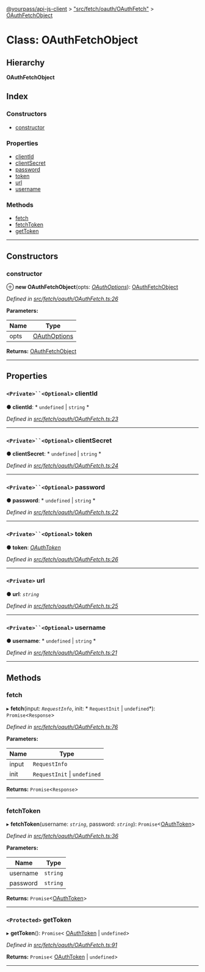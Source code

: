 [@yourpass/api-js-client](../README.md) > ["src/fetch/oauth/OAuthFetch"](../modules/_src_fetch_oauth_oauthfetch_.md) > [OAuthFetchObject](../classes/_src_fetch_oauth_oauthfetch_.oauthfetchobject.md)

# Class: OAuthFetchObject

## Hierarchy

**OAuthFetchObject**

## Index

### Constructors

* [constructor](_src_fetch_oauth_oauthfetch_.oauthfetchobject.md#constructor)

### Properties

* [clientId](_src_fetch_oauth_oauthfetch_.oauthfetchobject.md#clientid)
* [clientSecret](_src_fetch_oauth_oauthfetch_.oauthfetchobject.md#clientsecret)
* [password](_src_fetch_oauth_oauthfetch_.oauthfetchobject.md#password)
* [token](_src_fetch_oauth_oauthfetch_.oauthfetchobject.md#token)
* [url](_src_fetch_oauth_oauthfetch_.oauthfetchobject.md#url)
* [username](_src_fetch_oauth_oauthfetch_.oauthfetchobject.md#username)

### Methods

* [fetch](_src_fetch_oauth_oauthfetch_.oauthfetchobject.md#fetch)
* [fetchToken](_src_fetch_oauth_oauthfetch_.oauthfetchobject.md#fetchtoken)
* [getToken](_src_fetch_oauth_oauthfetch_.oauthfetchobject.md#gettoken)

---

## Constructors

<a id="constructor"></a>

###  constructor

⊕ **new OAuthFetchObject**(opts: *[OAuthOptions](../interfaces/_src_fetch_oauth_oauthfetch_.oauthoptions.md)*): [OAuthFetchObject](_src_fetch_oauth_oauthfetch_.oauthfetchobject.md)

*Defined in [src/fetch/oauth/OAuthFetch.ts:26](https://github.com/yourpass/yourpass-api-js-client/blob/b6d366f/src/fetch/oauth/OAuthFetch.ts#L26)*

**Parameters:**

| Name | Type |
| ------ | ------ |
| opts | [OAuthOptions](../interfaces/_src_fetch_oauth_oauthfetch_.oauthoptions.md) |

**Returns:** [OAuthFetchObject](_src_fetch_oauth_oauthfetch_.oauthfetchobject.md)

___

## Properties

<a id="clientid"></a>

### `<Private>``<Optional>` clientId

**● clientId**: * `undefined` &#124; `string`
*

*Defined in [src/fetch/oauth/OAuthFetch.ts:23](https://github.com/yourpass/yourpass-api-js-client/blob/b6d366f/src/fetch/oauth/OAuthFetch.ts#L23)*

___
<a id="clientsecret"></a>

### `<Private>``<Optional>` clientSecret

**● clientSecret**: * `undefined` &#124; `string`
*

*Defined in [src/fetch/oauth/OAuthFetch.ts:24](https://github.com/yourpass/yourpass-api-js-client/blob/b6d366f/src/fetch/oauth/OAuthFetch.ts#L24)*

___
<a id="password"></a>

### `<Private>``<Optional>` password

**● password**: * `undefined` &#124; `string`
*

*Defined in [src/fetch/oauth/OAuthFetch.ts:22](https://github.com/yourpass/yourpass-api-js-client/blob/b6d366f/src/fetch/oauth/OAuthFetch.ts#L22)*

___
<a id="token"></a>

### `<Private>``<Optional>` token

**● token**: *[OAuthToken](_src_fetch_oauth_oauthtoken_.oauthtoken.md)*

*Defined in [src/fetch/oauth/OAuthFetch.ts:26](https://github.com/yourpass/yourpass-api-js-client/blob/b6d366f/src/fetch/oauth/OAuthFetch.ts#L26)*

___
<a id="url"></a>

### `<Private>` url

**● url**: *`string`*

*Defined in [src/fetch/oauth/OAuthFetch.ts:25](https://github.com/yourpass/yourpass-api-js-client/blob/b6d366f/src/fetch/oauth/OAuthFetch.ts#L25)*

___
<a id="username"></a>

### `<Private>``<Optional>` username

**● username**: * `undefined` &#124; `string`
*

*Defined in [src/fetch/oauth/OAuthFetch.ts:21](https://github.com/yourpass/yourpass-api-js-client/blob/b6d366f/src/fetch/oauth/OAuthFetch.ts#L21)*

___

## Methods

<a id="fetch"></a>

###  fetch

▸ **fetch**(input: *`RequestInfo`*, init: * `RequestInit` &#124; `undefined`*): `Promise`<`Response`>

*Defined in [src/fetch/oauth/OAuthFetch.ts:76](https://github.com/yourpass/yourpass-api-js-client/blob/b6d366f/src/fetch/oauth/OAuthFetch.ts#L76)*

**Parameters:**

| Name | Type |
| ------ | ------ |
| input | `RequestInfo` |
| init |  `RequestInit` &#124; `undefined`|

**Returns:** `Promise`<`Response`>

___
<a id="fetchtoken"></a>

###  fetchToken

▸ **fetchToken**(username: *`string`*, password: *`string`*): `Promise`<[OAuthToken](_src_fetch_oauth_oauthtoken_.oauthtoken.md)>

*Defined in [src/fetch/oauth/OAuthFetch.ts:36](https://github.com/yourpass/yourpass-api-js-client/blob/b6d366f/src/fetch/oauth/OAuthFetch.ts#L36)*

**Parameters:**

| Name | Type |
| ------ | ------ |
| username | `string` |
| password | `string` |

**Returns:** `Promise`<[OAuthToken](_src_fetch_oauth_oauthtoken_.oauthtoken.md)>

___
<a id="gettoken"></a>

### `<Protected>` getToken

▸ **getToken**(): `Promise`< [OAuthToken](_src_fetch_oauth_oauthtoken_.oauthtoken.md) &#124; `undefined`>

*Defined in [src/fetch/oauth/OAuthFetch.ts:91](https://github.com/yourpass/yourpass-api-js-client/blob/b6d366f/src/fetch/oauth/OAuthFetch.ts#L91)*

**Returns:** `Promise`< [OAuthToken](_src_fetch_oauth_oauthtoken_.oauthtoken.md) &#124; `undefined`>

___

